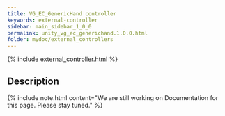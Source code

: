 ```yaml
---
title: VG_EC_GenericHand controller
keywords: external-controller
sidebar: main_sidebar_1_0_0
permalink: unity_vg_ec_generichand.1.0.0.html
folder: mydoc/external_controllers
---
```


{% include external_controller.html %}

## Description 

{% include note.html content="We are still working on Documentation for this page. Please stay tuned." %}
